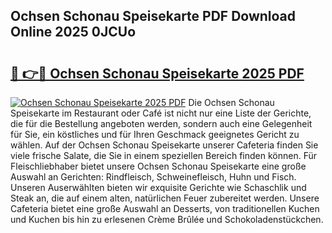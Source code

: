 ## Ochsen Schonau Speisekarte PDF Download Online 2025 0JCUo

# <h2><a href="http://gc6lu9.nevu.top/?p=Ochsen+Schonau+Speisekarte">🔗 👉🔴 Ochsen Schonau Speisekarte 2025 PDF</a></h2>

[![Ochsen Schonau Speisekarte 2025 PDF](https://i.imgur.com/dBaPXMq.png)](http://gc6lu9.nevu.top/?p=Ochsen+Schonau+Speisekarte)
Die Ochsen Schonau Speisekarte im Restaurant oder Café ist nicht nur eine Liste der Gerichte, die für die Bestellung angeboten werden, sondern auch eine Gelegenheit für Sie, ein köstliches und für Ihren Geschmack geeignetes Gericht zu wählen. Auf der Ochsen Schonau Speisekarte unserer Cafeteria finden Sie viele frische Salate, die Sie in einem speziellen Bereich finden können. Für Fleischliebhaber bietet unsere Ochsen Schonau Speisekarte eine große Auswahl an Gerichten: Rindfleisch, Schweinefleisch, Huhn und Fisch. Unseren Auserwählten bieten wir exquisite Gerichte wie Schaschlik und Steak an, die auf einem alten, natürlichen Feuer zubereitet werden. Unsere Cafeteria bietet eine große Auswahl an Desserts, von traditionellen Kuchen und Kuchen bis hin zu erlesenen Crème Brûlée und Schokoladenstückchen.
